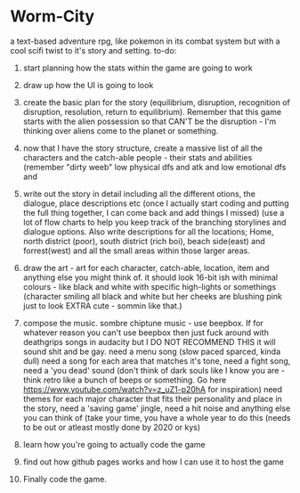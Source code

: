 # Worm-City
a text-based adventure rpg, like pokemon in its combat system but with a cool scifi twist to it's story and setting.
to-do:

1. start planning how the stats within the game are going to work

2. draw up how the UI is going to look

3. create the basic plan for the story (equilibrium, disruption, recognition of disruption, resolution, return to equilibrium). Remember that this game starts with the alien possession so that CAN'T be the disruption - I'm thinking over aliens come to the planet or something. 

4. now that I have the story structure, create a massive list of all the characters and the catch-able people - their stats and abilities (remember "dirty weeb" low physical dfs and atk and low emotional dfs and 

5. write out the story in detail including all the different otions, the dialogue, place descriptions etc (once I actually start coding and putting the full thing together, I can come back and add things I missed) (use a lot of flow charts to help you keep track of the branching storylines and dialogue options. Also write descriptions for all the locations; Home, north district (poor), south district (rich boi), beach side(east) and forrest(west) and all the small areas within those larger areas.

6. draw the art - art for each character, catch-able, location, item and anything else you might think of. it should look 16-bit ish with minimal colours - like black and white with specific high-lights or somethings (character smiling all black and white but her cheeks are blushing pink just to look EXTRA cute - sommin like that.)

7. compose the music. sombre chiptune music - use beepbox. If for whatever reason you can't use beepbox then just fuck around with deathgrips songs in audacity but I DO NOT RECOMMEND THIS it will sound shit and be gay. need a menu song (slow paced sparced, kinda dull) need a song for each area that matches it's tone, need a fight song, need a 'you dead' sound (don't think of dark souls like I know you are - think retro like a bunch of beeps or something. Go here https://www.youtube.com/watch?v=z_uZ1-p20hA for inspiration) need themes for each major character that fits their personality and place in the story, need a 'saving game' jingle, need a hit noise and anything else you can think of (take your time, you have a whole year to do this (needs to be out or atleast mostly done by 2020 or kys)

8. learn how you're going to actually code the game

9. find out how github pages works and how I can use it to host the game

10. Finally code the game.

